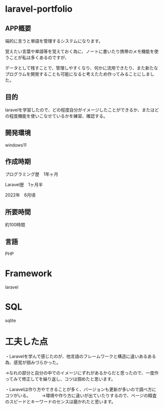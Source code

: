 # laravel-portfolio

## APP概要

端的に言うと単語を管理するシステムになります。

覚えたい言葉や単語等を覚えておく為に、ノートに書いたり携帯のメモ機能を使うことが私は多くあるのですが、

データとして残すことで、管理しやすくなり、何かに流用できたり、また新たなプログラムを開発することも可能になると考えたため作ってみることにしました。

## 目的

laravelを学習したので、どの程度自分がイメージしたことができるか、またはどの程度機能を使いこなせているかを練習、確認する。

## 開発環境

windows11

## 作成時期

プログラミング歴　1年ヶ月

Laravel歴　1ヶ月半

2022年　6月頃

## 所要時間

約100時間

## 言語

PHP

# Framework

laravel

# SQL

sqlite

# 工夫した点

・Laravelを学んで感じたのが、他言語のフレームワークと構造に違いあるある為、感覚が掴みづらかった。

 →なれの部分と自分の中でのイメージにずれがあるからだと思ったので、一度作ってみて修正してを繰り返し、コツは掴めたと思います。
 
・Laravelは作り方やできることが多く、バージョンも更新が多いので調べ方にコツがいる。
　
 　→環境や作り方に違いが出ていたりするので、ページの精査のスピードとキーワードのセンスは磨かれたと思います。
